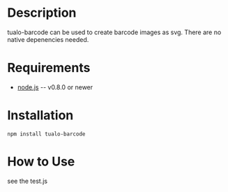 Description
===========

tualo-barcode can be used to create barcode images as svg. There are no native depenencies needed.

Requirements
============

* [node.js](http://nodejs.org/) -- v0.8.0 or newer


Installation
============

    npm install tualo-barcode

How to Use
==========

see the test.js
